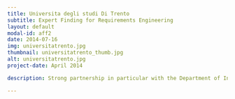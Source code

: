```yaml
---
title: Universita degli studi Di Trento
subtitle: Expert Finding for Requirements Engineering
layout: default
modal-id: aff2
date: 2014-07-16
img: universitatrento.jpg 
thumbnail: universitatrento_thumb.jpg
alt: universitatrento.jpg
project-date: April 2014

description: Strong partnership in particular with the Department of Information Engineering and Computer Science (DISI)

---
```


